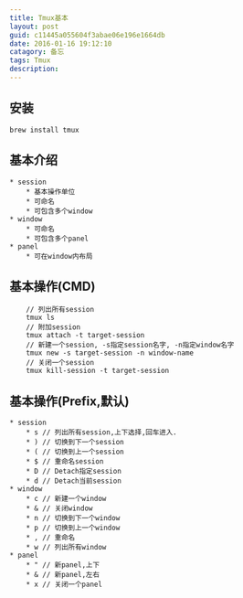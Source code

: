 ```yaml
---
title: Tmux基本
layout: post
guid: c11445a055604f3abae06e196e1664db
date: 2016-01-16 19:12:10
catagory: 备忘
tags: Tmux
description:
---
```



## 安装
    brew install tmux


## 基本介绍
    * session
        * 基本操作单位
        * 可命名
        * 可包含多个window
    * window
        * 可命名
        * 可包含多个panel
    * panel
        * 可在window内布局


## 基本操作(CMD)
        // 列出所有session
        tmux ls
        // 附加session
        tmux attach -t target-session
        // 新建一个session, -s指定session名字, -n指定window名字
        tmux new -s target-session -n window-name
        // 关闭一个session
        tmux kill-session -t target-session


## 基本操作(Prefix,默认<C-b>)
    * session
        * s // 列出所有session,上下选择,回车进入.
        * ) // 切换到下一个session
        * ( // 切换到上一个session
        * $ // 重命名session
        * D // Detach指定session
        * d // Detach当前session
    * window
        * c // 新建一个window
        * & // 关闭window
        * n // 切换到下一个window
        * p // 切换到上一个window
        * , // 重命名
        * w // 列出所有window
    * panel
        * " // 新panel,上下
        * & // 新panel,左右
        * x // 关闭一个panel

